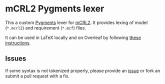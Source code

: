 # mCRL2 Pygments lexer

This a custom [Pygments](https://pygments.org/) lexer for [mCRL2](https://www.mcrl2.org/web/user_manual/index.html). It provides lexing of model (`*.mcrl2`) and requirement (`*.mcf`) files.

It can be used in LaTeX locally and on Overleaf by following [these instructions](https://www.overleaf.com/learn/latex/Code_Highlighting_with_minted#Custom_lexers).

## Issues

If some syntax is not tokenized properly, please provide an [issue](https://github.com/toinehartman/pygments-mcrl2/issues/new) or fork an submit a pull request with a fix.

